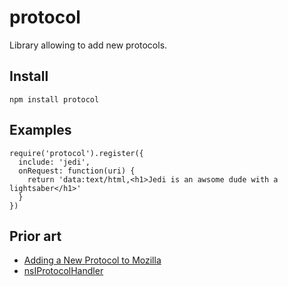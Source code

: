 # protocol #

Library allowing to add new protocols.

## Install ##

    npm install protocol

## Examples ##

    require('protocol').register({
      include: 'jedi',
      onRequest: function(uri) {
        return 'data:text/html,<h1>Jedi is an awsome dude with a lightsaber</h1>'
      }
    })

## Prior art ##

 - [Adding a New Protocol to Mozilla](http://www.nexgenmedia.net/docs/protocol/)
 - [nsIProtocolHandler]

[nsIProtocolHandler]:https://developer.mozilla.org/en/nsIProtocolHandler
